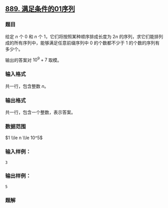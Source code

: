 ## [889\. 满足条件的01序列](https://www.acwing.com/problem/content/891/)

### 题目

给定 $n$ 个 $0$ 和 $n$ 个 $1$，它们将按照某种顺序排成长度为 $2n$ 的序列，求它们能排列成的所有序列中，能够满足任意前缀序列中 $0$ 的个数都不少于 $1$ 的个数的序列有多少个。

输出的答案对 $10^9+7$ 取模。

### 输入格式

共一行，包含整数 $n$。

### 输出格式

共一行，包含一个整数，表示答案。

### 数据范围

$1 \\le n \\le 10^5$

### 输入样例：

```
3
```

### 输出样例：

```
5
```

### 题解

